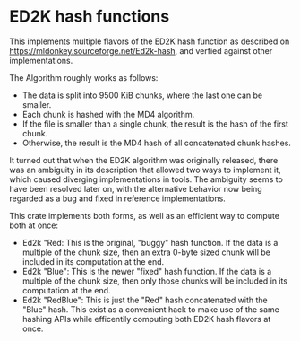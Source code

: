 # ED2K hash functions

This implements multiple flavors of the ED2K hash function as described on
<https://mldonkey.sourceforge.net/Ed2k-hash>, and verfied against
other implementations.

The Algorithm roughly works as follows:
- The data is split into 9500 KiB chunks, where the last one can be smaller.
- Each chunk is hashed with the MD4 algorithm.
- If the file is smaller than a single chunk, the result is the hash of
  the first chunk.
- Otherwise, the result is the MD4 hash of all concatenated chunk hashes.

It turned out that when the ED2K algorithm was originally released,
there was an ambiguity in its description that allowed two ways to implement it,
which caused diverging implementations in tools. The ambiguity seems to have
been resolved later on, with the alternative behavior now being regarded as a
bug and fixed in reference implementations.


This crate implements both forms, as well as an efficient way to compute both at once:

- Ed2k "Red: This is the original, "buggy" hash function. If the data is a
  multiple of the chunk size, then an extra 0-byte sized chunk will be
  included in its computation at the end.
- Ed2k "Blue": This is the newer "fixed" hash function. If the data is a
  multiple of the chunk size, then only those chunks will be
  included in its computation at the end.
- Ed2k "RedBlue": This is just the "Red" hash concatenated with the "Blue" hash.
  This exist as a convenient hack to make use of the same hashing APIs while
  efficentily computing both ED2K hash flavors at once.
